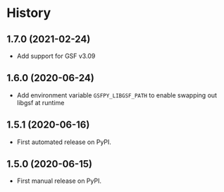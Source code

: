 # History

## 1.7.0 (2021-02-24)
- Add support for GSF v3.09

## 1.6.0 (2020-06-24)
- Add environment variable `GSFPY_LIBGSF_PATH` to enable swapping out libgsf at runtime

## 1.5.1 (2020-06-16)
- First automated release on PyPI.

## 1.5.0 (2020-06-15)
- First manual release on PyPI.
